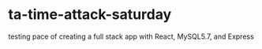 # ta-time-attack-saturday
testing pace of creating a full stack app with React, MySQL5.7, and Express
